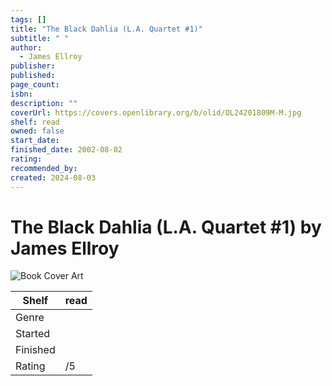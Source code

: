 ```yaml
---
tags: []
title: "The Black Dahlia (L.A. Quartet #1)"
subtitle: " "
author:
  - James Ellroy
publisher: 
published: 
page_count: 
isbn: 
description: ""
coverUrl: https://covers.openlibrary.org/b/olid/OL24201809M-M.jpg
shelf: read
owned: false
start_date: 
finished_date: 2002-08-02
rating: 
recommended_by: 
created: 2024-08-03
---
```


# The Black Dahlia (L.A. Quartet #1) by James Ellroy

![Book Cover Art](https://covers.openlibrary.org/b/olid/OL24201809M-M.jpg)

| Shelf | read |
| --- | --- |
| Genre |  |
| Started |  |
| Finished |  |
| Rating | /5 |

